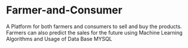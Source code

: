 # Farmer-and-Consumer
A Platform for both farmers and consumers to sell and buy the products. Farmers can also predict the sales for the future using Machine Learning Algorithms and Usage of Data Base MYSQL
